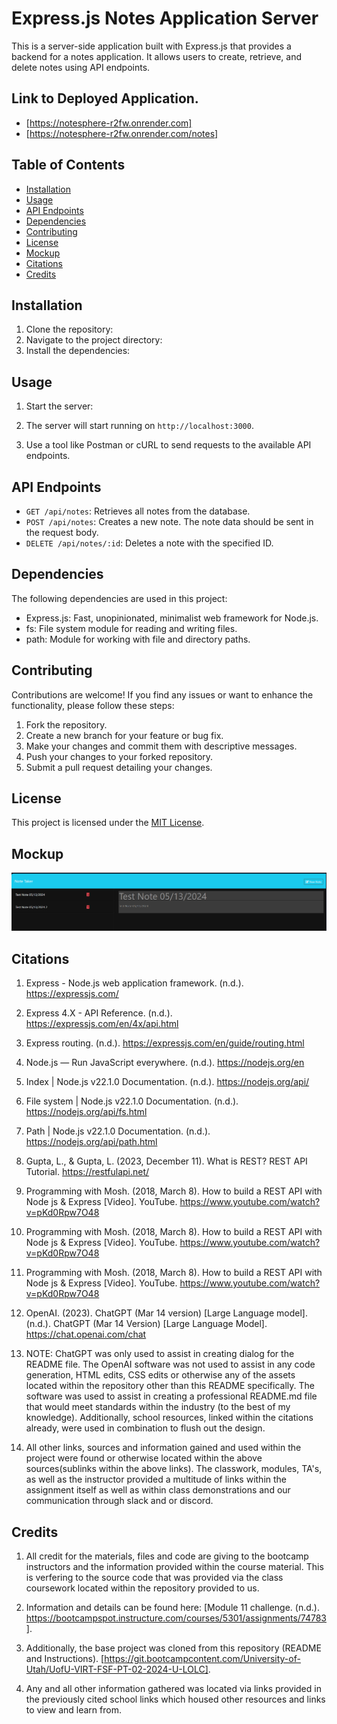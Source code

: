 # Express.js Notes Application Server

This is a server-side application built with Express.js that provides a backend for a notes application. It allows users to create, retrieve, and delete notes using API endpoints.

## Link to Deployed Application.

- [https://notesphere-r2fw.onrender.com]
- [https://notesphere-r2fw.onrender.com/notes]

## Table of Contents

- [Installation](#installation)
- [Usage](#usage)
- [API Endpoints](#api-endpoints)
- [Dependencies](#dependencies)
- [Contributing](#contributing)
- [License](#license)
- [Mockup](#mockup)
- [Citations](#citations)
- [Credits](#credits)

## Installation

1. Clone the repository:
2. Navigate to the project directory:
3. Install the dependencies:

## Usage

1. Start the server:
2. The server will start running on `http://localhost:3000`.

3. Use a tool like Postman or cURL to send requests to the available API endpoints.

## API Endpoints

- `GET /api/notes`: Retrieves all notes from the database.
- `POST /api/notes`: Creates a new note. The note data should be sent in the request body.
- `DELETE /api/notes/:id`: Deletes a note with the specified ID.

## Dependencies

The following dependencies are used in this project:

- Express.js: Fast, unopinionated, minimalist web framework for Node.js.
- fs: File system module for reading and writing files.
- path: Module for working with file and directory paths.

## Contributing

Contributions are welcome! If you find any issues or want to enhance the functionality, please follow these steps:

1. Fork the repository.
2. Create a new branch for your feature or bug fix.
3. Make your changes and commit them with descriptive messages.
4. Push your changes to your forked repository.
5. Submit a pull request detailing your changes.

## License

This project is licensed under the [MIT License](LICENSE).

## Mockup

![Alt text](/public/assets/images/screenshot.PNG)

## Citations

1. Express - Node.js web application framework. (n.d.). https://expressjs.com/

2. Express 4.X - API Reference. (n.d.). https://expressjs.com/en/4x/api.html

3. Express routing. (n.d.). https://expressjs.com/en/guide/routing.html

4. Node.js — Run JavaScript everywhere. (n.d.). https://nodejs.org/en

5. Index | Node.js v22.1.0 Documentation. (n.d.). https://nodejs.org/api/

6. File system | Node.js v22.1.0 Documentation. (n.d.). https://nodejs.org/api/fs.html

7. Path | Node.js v22.1.0 Documentation. (n.d.). https://nodejs.org/api/path.html

8. Gupta, L., & Gupta, L. (2023, December 11). What is REST? REST API Tutorial. https://restfulapi.net/

9. Programming with Mosh. (2018, March 8). How to build a REST API with Node js & Express [Video]. YouTube. https://www.youtube.com/watch?v=pKd0Rpw7O48

10. Programming with Mosh. (2018, March 8). How to build a REST API with Node js & Express [Video]. YouTube. https://www.youtube.com/watch?v=pKd0Rpw7O48

11. Programming with Mosh. (2018, March 8). How to build a REST API with Node js & Express [Video]. YouTube. https://www.youtube.com/watch?v=pKd0Rpw7O48

12. OpenAI. (2023). ChatGPT (Mar 14 version) [Large Language model]. (n.d.). ChatGPT (Mar 14 Version) [Large Language Model]. https://chat.openai.com/chat

13. NOTE: ChatGPT was only used to assist in creating dialog for the README file. The OpenAI software was not used to assist in any code generation, HTML edits, CSS edits or otherwise any of the assets located within the repository other than this README specifically. The software was used to assist in creating a professional README.md file that would meet standards within the industry (to the best of my knowledge). Additionally, school resources, linked within the citations already, were used in combination to flush out the design.

14. All other links, sources and information gained and used within the project were found or otherwise located within the above sources(sublinks within the above links). The classwork, modules, TA's, as well as the instructor provided a multitude of links within the assignment itself as well as within class demonstrations and our communication through slack and or discord.

## Credits

1. All credit for the materials, files and code are giving to the bootcamp instructors and the information provided within the course material. This is verfering to the source code that was provided via the class coursework located within the repository provided to us.

2. Information and details can be found here: [Module 11 challenge. (n.d.). https://bootcampspot.instructure.com/courses/5301/assignments/74783].

3. Additionally, the base project was cloned from this repository (README and Instructions). [https://git.bootcampcontent.com/University-of-Utah/UofU-VIRT-FSF-PT-02-2024-U-LOLC].

4. Any and all other information gathered was located via links provided in the previously cited school links which housed other resources and links to view and learn from.
